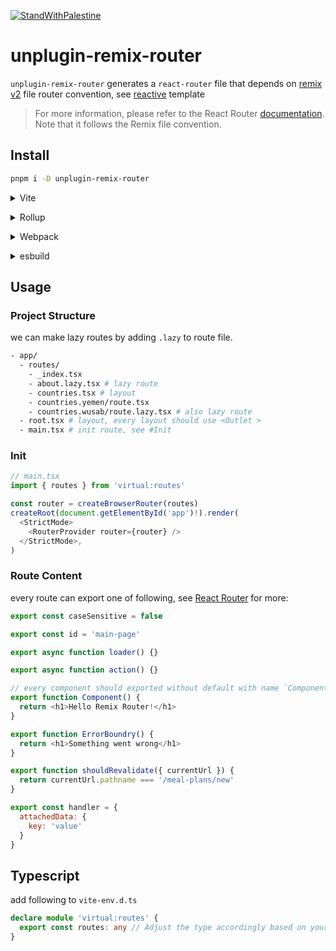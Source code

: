 [![StandWithPalestine](https://raw.githubusercontent.com/Safouene1/support-palestine-banner/master/StandWithPalestine.svg)](https://stand-with-palestine.org)

# unplugin-remix-router

`unplugin-remix-router` generates a `react-router` file that depends on [remix v2](https://remix.run/docs/en/main/file-conventions/routes) file router convention, see [reactive](https://github.com/ws-rush/reactive) template

>For more information, please refer to the React Router [documentation](https://reactrouter.com/en/main). Note that it follows the Remix file convention.

## Install

```bash
pnpm i -D unplugin-remix-router
```

<details>
<summary>Vite</summary><br>

```ts
// vite.config.ts
import remixRouter from 'unplugin-remixRouter/vite'

export default defineConfig({
  plugins: [
    remixRouter({ /* options */ }),
  ],
})
```

Example: [`playground/`](./playground/)

<br></details>

<details>
<summary>Rollup</summary><br>

```ts
// rollup.config.js
import remixRouter from 'unplugin-remix-router/rollup'

export default {
  plugins: [
    remixRouter({ /* options */ }),
  ],
}
```

<br></details>

<details>
<summary>Webpack</summary><br>

```ts
// webpack.config.js
module.exports = {
  /* ... */
  plugins: [
    require('unplugin-remix-router/webpack')({ /* options */ })
  ]
}
```

<br></details>

<details>
<summary>esbuild</summary><br>

```ts
// esbuild.config.js
import { build } from 'esbuild'
import remixRouter from 'unplugin-remix-router/esbuild'

build({
  plugins: [remixRouter()],
})
```

<br></details>

## Usage

### Project Structure

we can make lazy routes by adding `.lazy` to route file.

```sh
- app/
  - routes/
    - _index.tsx
    - about.lazy.tsx # lazy route
    - countries.tsx # layout
    - countries.yemen/route.tsx
    - countries.wusab/route.lazy.tsx # also lazy route
  - root.tsx # layout, every layout should use <Outlet >
  - main.tsx # init route, see #Init
```

### Init

```js
// main.tsx
import { routes } from 'virtual:routes'

const router = createBrowserRouter(routes)
createRoot(document.getElementById('app')!).render(
  <StrictMode>
    <RouterProvider router={router} />
  </StrictMode>,
)
```

### Route Content

every route can export one of following, see [React Router](https://reactrouter.com/en/main) for more:

```js
export const caseSensitive = false

export const id = 'main-page'

export async function loader() {}

export async function action() {}

// every component should exported without default with name `Component`
export function Component() {
  return <h1>Hello Remix Router!</h1>
}

export function ErrorBoundry() {
  return <h1>Something went wrong</h1>
}

export function shouldRevalidate({ currentUrl }) {
  return currentUrl.pathname === '/meal-plans/new'
}

export const handler = {
  attachedData: {
    key: 'value'
  }
}
```

## Typescript

add following to `vite-env.d.ts`

```ts
declare module 'virtual:routes' {
  export const routes: any // Adjust the type accordingly based on your routes structure
}
```
